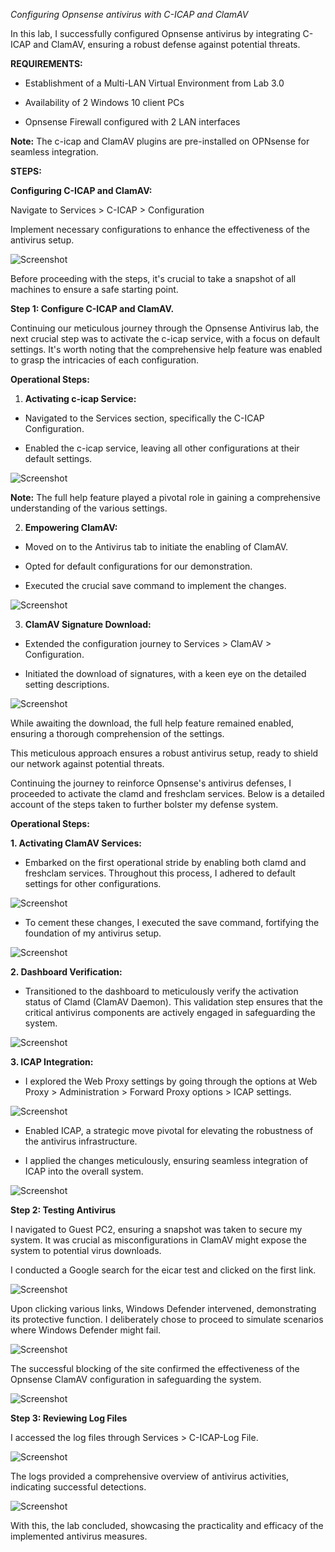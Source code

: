 *Configuring Opnsense antivirus with C-ICAP and ClamAV*

In this lab, I successfully configured Opnsense antivirus by integrating
C-ICAP and ClamAV, ensuring a robust defense against potential threats.

**REQUIREMENTS:**

- Establishment of a Multi-LAN Virtual Environment from Lab 3.0

- Availability of 2 Windows 10 client PCs

- Opnsense Firewall configured with 2 LAN interfaces

**Note:** The c-icap and ClamAV plugins are pre-installed on OPNsense
for seamless integration.

**STEPS:**

**Configuring C-ICAP and ClamAV:**

Navigate to Services \> C-ICAP \> Configuration

Implement necessary configurations to enhance the effectiveness of the
antivirus setup.

![Screenshot](https://github.com/DsonSolo/Configuring-Opnsense-antivirus-with-C-ICAP-and-ClamAV/blob/main/image1.png)

Before proceeding with the steps, it's crucial to take a snapshot of all
machines to ensure a safe starting point.

**Step 1: Configure C-ICAP and ClamAV.**

Continuing our meticulous journey through the Opnsense Antivirus lab,
the next crucial step was to activate the c-icap service, with a focus
on default settings. It's worth noting that the comprehensive help
feature was enabled to grasp the intricacies of each configuration.

**Operational Steps:**

1.  **Activating c-icap Service:**

- Navigated to the Services section, specifically the C-ICAP
  Configuration.

- Enabled the c-icap service, leaving all other configurations at their
  default settings.

![Screenshot](https://github.com/DsonSolo/Configuring-Opnsense-antivirus-with-C-ICAP-and-ClamAV/blob/main/image2.png)

**Note:** The full help feature played a pivotal role in gaining a
comprehensive understanding of the various settings.

2.  **Empowering ClamAV:**

- Moved on to the Antivirus tab to initiate the enabling of ClamAV.

- Opted for default configurations for our demonstration.

- Executed the crucial save command to implement the changes.

![Screenshot](https://github.com/DsonSolo/Configuring-Opnsense-antivirus-with-C-ICAP-and-ClamAV/blob/main/image3.png)

3.  **ClamAV Signature Download:**

- Extended the configuration journey to Services \> ClamAV \>
  Configuration.

- Initiated the download of signatures, with a keen eye on the detailed
  setting descriptions.

![Screenshot](https://github.com/DsonSolo/Configuring-Opnsense-antivirus-with-C-ICAP-and-ClamAV/blob/main/image4.png)

While awaiting the download, the full help feature remained enabled,
ensuring a thorough comprehension of the settings.

This meticulous approach ensures a robust antivirus setup, ready to
shield our network against potential threats.

Continuing the journey to reinforce Opnsense's antivirus defenses, I
proceeded to activate the clamd and freshclam services. Below is a
detailed account of the steps taken to further bolster my defense
system.

**Operational Steps:**

**1. Activating ClamAV Services:**

- Embarked on the first operational stride by enabling both clamd and
  freshclam services. Throughout this process, I adhered to default
  settings for other configurations.

![Screenshot](https://github.com/DsonSolo/Configuring-Opnsense-antivirus-with-C-ICAP-and-ClamAV/blob/main/image5.png)

- To cement these changes, I executed the save command, fortifying the
  foundation of my antivirus setup.

![Screenshot](https://github.com/DsonSolo/Configuring-Opnsense-antivirus-with-C-ICAP-and-ClamAV/blob/main/image6.png)

**2. Dashboard Verification:**

- Transitioned to the dashboard to meticulously verify the activation
  status of Clamd (ClamAV Daemon). This validation step ensures that the
  critical antivirus components are actively engaged in safeguarding the
  system.

![Screenshot](https://github.com/DsonSolo/Configuring-Opnsense-antivirus-with-C-ICAP-and-ClamAV/blob/main/image7.png)

**3. ICAP Integration:**

- I explored the Web Proxy settings by going through the options at Web
  Proxy \> Administration \> Forward Proxy options \> ICAP settings.

![Screenshot](https://github.com/DsonSolo/Configuring-Opnsense-antivirus-with-C-ICAP-and-ClamAV/blob/main/image8.png)

- Enabled ICAP, a strategic move pivotal for elevating the robustness of
  the antivirus infrastructure.

- I applied the changes meticulously, ensuring seamless integration of
  ICAP into the overall system.

![Screenshot](https://github.com/DsonSolo/Configuring-Opnsense-antivirus-with-C-ICAP-and-ClamAV/blob/main/image9.png)

**Step 2: Testing Antivirus**

I navigated to Guest PC2, ensuring a snapshot was taken to secure my
system. It was crucial as misconfigurations in ClamAV might expose the
system to potential virus downloads.

I conducted a Google search for the eicar test and clicked on the first
link.

![Screenshot](https://github.com/DsonSolo/Configuring-Opnsense-antivirus-with-C-ICAP-and-ClamAV/blob/main/image10.png)

Upon clicking various links, Windows Defender intervened, demonstrating
its protective function. I deliberately chose to proceed to simulate
scenarios where Windows Defender might fail.

![Screenshot](https://github.com/DsonSolo/Configuring-Opnsense-antivirus-with-C-ICAP-and-ClamAV/blob/main/image11.png)

The successful blocking of the site confirmed the effectiveness of the
Opnsense ClamAV configuration in safeguarding the system.

![Screenshot](https://github.com/DsonSolo/Configuring-Opnsense-antivirus-with-C-ICAP-and-ClamAV/blob/main/image12.png)

**Step 3: Reviewing Log Files**

I accessed the log files through Services \> C-ICAP-Log File.

![Screenshot](https://github.com/DsonSolo/Configuring-Opnsense-antivirus-with-C-ICAP-and-ClamAV/blob/main/image13.png)

The logs provided a comprehensive overview of antivirus activities,
indicating successful detections.

![Screenshot](https://github.com/DsonSolo/Configuring-Opnsense-antivirus-with-C-ICAP-and-ClamAV/blob/main/image14.png)

With this, the lab concluded, showcasing the practicality and efficacy
of the implemented antivirus measures.
